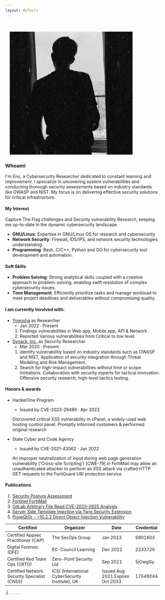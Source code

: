 ```yaml
---
layout: default
---
```


<img class="profile-picture" src="76135196.jpeg" style="margin: 30px 0 0 15px;">

### Whoami

I'm Eno, a Cybersecurity Researcher dedicated to constant learning and improvement. I specialize in uncovering system vulnerabilities and conducting thorough security assessments based on industry standards like OWASP and NIST. My focus is on delivering effective security solutions for critical infrastructure.

#### My Interest
Capture The Flag challenges and Security vulnerability Research, keeping me up-to-date in the dynamic cybersecurity landscape
- **GNU/Linux**: Expertise in GNU/Linux OS for research and cybersecurity 
- **Network Security**: Firewall, IDS/IPS, and network security technologies understanding.
- **Programming**: Bash, C/C++, Python and GO for cybersecurity tool development and automation.

#### Soft Skills
- **Problem Solving**: Strong analytical skills coupled with a creative approach to problem-solving, enabling swift resolution of complex cybersecurity issues.
- **Time Management**: Efficiently prioritize tasks and manage workload to meet project deadlines and deliverables without compromising quality.

#### I am currently involved with:
- [Yogosha](https://www.yogosha.com/) as Researcher
  - Jan 2022 · Present
   1. Findings vulnerabilities in Web app, Mobile app, API & Network.
   2. Reported Various vulnerabilities from Critical to low level.
- [Synack, Inc.](https://www.synack.com/red-team/) as Security Researcher
  - Mar 2020 · Present
   1. identify vulnerabilitiy based on industry standards such as OWASP and NIST, Application of security integration through Threat Modeling and Risk Management.
   2. Search for high-impact vulnerabilities without time or scope limitations. Collaboration with security experts for tactical innovation. Offensive security research, high-level tactics testing.

#### Honors & awards

- HackerOne Program
  - Issued by CVE-2023-29489 · Apr 2023
  
  Discovered critical XSS vulnerability in cPanel, a widely-used web hosting
control panel. Promptly informed customers & performed original research

- State Cyber and Code Agency
  - Issued by CVE-2021-43062 · Jan 2022
  
  An improper neutralization of input during web page generation vulnerability ('Cross-site Scripting') [CWE-79] in FortiMail may allow an unauthenticated attacker to perform an XSS attack via crafted HTTP GET requests to the FortiGuard URI protection service

#### Publications

1. [Security Posture Assessment](https://z0rs.github.io/articles/Security-Posture-Assessment/)
2. [Fortinet FortiMail](https://z0rs.github.io/articles/Fortinet-FortiMail/)
3. [GitLab Arbitrary File Read CVE-2023-2825 Analysis](https://labs.watchtowr.com/gitlab-arbitrary-file-read-gitlab-cve-2023-2825-analysis/)
4. [Server Side Template Injection via Twig Security Extension](https://z0rs.github.io/blog/Server-Side-Template-Injection/)
5. [ProjeQtOr - <10.2.2 Direct Object Injection Vulnerability](https://labs.watchtowr.com/projeqtor-10-2-2-direct-object-injection-vulnerability/)
   
Certified | Organizer | Date | Credential
-----|-------|--------|--------
Certified Appsec Practitioner (CAP) | The SecOps Group | Jan 2023 | 6901603
Digital Forensic (DFE) | EC-Council Learning  | Dec 2022 | 2233720
Certified Red Team Ops (CRTO) | Zero-Point Security Ltd | Sep 2021 | 5jOwgGy
Certified Network Security Specialist (CNSS) | ICSI (International CyberSecurity Institute), UK | Issued Aug 2021  Expires Oct 2033 | 17549044

:}
.
.
.
.
.
